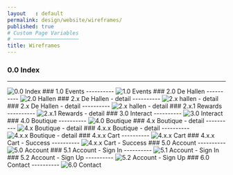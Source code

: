 ```yaml
---
layout   : default
permalink: design/website/wireframes/
published: true
# Custom Page Variables
# ─────────────────────
title: Wireframes
---
```


### 0.0 Index
----------
<img src="{{ '/assets/img/web_wireframes/index.png' | relative_url }}" title="0.0 Index">
### 1.0 Events
----------
<img src="{{ '/assets/img/web_wireframes/events.png' | relative_url }}" title="1.0 Events">
### 2.0 De Hallen
----------
<img src="{{ '/assets/img/web_wireframes/hall.png' | relative_url }}" title="2.0 Hallen">
### 2.x De Hallen - detail
----------
<img src="{{ '/assets/img/web_wireframes/hall_detail.png' | relative_url }}" title="2.x hallen - detail">
### 2.x De Hallen - detail
----------
<img src="{{ '/assets/img/web_wireframes/hall_detail.png' | relative_url }}" title="2.x hallen - detail">
### 2.x.1 Rewards
----------
<img src="{{ '/assets/img/web_wireframes/rewards.png' | relative_url }}" title="2.x.1 Rewards - detail">
### 3.0 Interact
----------
<img src="{{ '/assets/img/web_wireframes/interact.png' | relative_url }}" title="3.0 Interact">
### 4.0 Boutique
----------
<img src="{{ '/assets/img/web_wireframes/boutique.png' | relative_url }}" title="4.0 Boutique">
### 4.x Boutique - detail
----------
<img src="{{ '/assets/img/web_wireframes/boutique_detail.png' | relative_url }}" title="4.x Boutique - detail">
### 4.x.x Boutique - detail
----------
<img src="{{ '/assets/img/web_wireframes/boutique_detail2.png' | relative_url }}" title="4.x.x Boutique - detail">
### 4.x.x Cart
----------
<img src="{{ '/assets/img/web_wireframes/cart.png' | relative_url }}" title="4.x.x Cart">
### 4.x.x Cart - Success
----------
<img src="{{ '/assets/img/web_wireframes/cart_succes.png' | relative_url }}" title="4.x.x Cart - Success">
### 5.0 Account
----------
<img src="{{ '/assets/img/web_wireframes/account.png' | relative_url }}" title="5.0 Account">
### 5.1 Account - Sign In
----------
<img src="{{ '/assets/img/web_wireframes/acc_signin.png' | relative_url }}" title="5.1 Account - Sign In">
### 5.2 Account - Sign Up
----------
<img src="{{ '/assets/img/web_wireframes/acc_signup.png' | relative_url }}" title="5.2 Account - Sign Up">
### 6.0 Contact
----------
<img src="{{ '/assets/img/web_wireframes/contact.png' | relative_url }}" title="6.0 Contact">